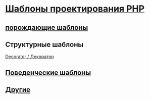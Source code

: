 # [Шаблоны проектирования PHP](https://github.com/bad4iz/design_patterns_in_php)

## [порождающие шаблоны](https://github.com/bad4iz/design_patterns_in_php/tree/master/creational)

## Структурные шаблоны
  [Decorator / Декоратор](https://github.com/bad4iz/design_patterns_in_php/tree/master/structural/decorator.php)  

## [Поведенческие шаблоны](https://github.com/bad4iz/design_patterns_in_php/tree/master/behavioral)

## [Другие](https://github.com/bad4iz/design_patterns_in_php/tree/master/also)

